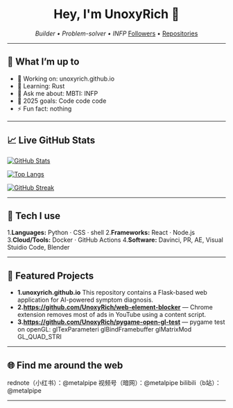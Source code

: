 <!-- Profile README for github.com/UnoxyRich -->
<h1 align="center">Hey, I'm UnoxyRich 👋</h1>
<p align="center">
  <em>Builder • Problem-solver • INFP</em>
  <a href="https://github.com/UnoxyRich?tab=followers">Followers</a> •
  <a href="https://github.com/UnoxyRich?tab=repositories">Repositories</a>
</p>

---

## 🚀 What I’m up to
- 🔭 Working on: unoxyrich.github.io
- 🌱 Learning: Rust 
- 💬 Ask me about: MBTI: INFP 
- 🎯 2025 goals: Code code code
- ⚡ Fun fact: nothing

---

## 📈 Live GitHub Stats
<!-- Core stats card (real-time) -->
[![GitHub Stats](https://github-readme-stats.vercel.app/api?username=UnoxyRich&show_icons=true&rank_icon=github)](https://github.com/anuraghazra/github-readme-stats)
<!-- Top languages (compact layout) -->
[![Top Langs](https://github-readme-stats.vercel.app/api/top-langs/?username=UnoxyRich&layout=compact&hide_title=true)](https://github.com/anuraghazra/github-readme-stats)
<!-- Streak stats -->
[![GitHub Streak](https://streak-stats.demolab.com?user=UnoxyRich&hide_longest_streak=false)](https://github.com/DenverCoder1/github-readme-streak-stats)

---

## 🧰 Tech I use
1.**Languages:** Python · CSS · shell
2.**Frameworks:** React · Node.js
3.**Cloud/Tools:** Docker · GitHub Actions
4.**Software:** Davinci, PR, AE, Visual Stuidio Code, Blender

---

## 🧩 Featured Projects
- **1.unoxyrich.github.io** This repository contains a Flask-based web application for AI-powered symptom diagnosis.
- **2.https://github.com/UnoxyRich/web-element-blocker** — Chrome extension removes most of ads in YouTube using a content script.
- **3.https://github.com/UnoxyRich/pygame-open-gl-test** — pygame test on openGL: glTexParameteri glBindFramebuffer glMatrixMod GL_QUAD_STRI

---

## 🌐 Find me around the web
 rednote（小红书）：@metalpipe
 视频号（暗网）：@metalpipe
 bilibili（b站）：@metalpipe

---

